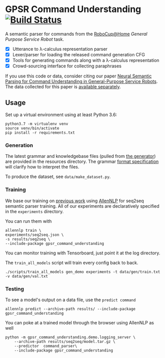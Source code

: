 # GPSR Command Understanding [![Build Status](https://travis-ci.org/nickswalker/gpsr-command-understanding.svg?branch=master)](https://travis-ci.org/nickswalker/gpsr-command-understanding)

A semantic parser for commands from the [RoboCup@Home](http://www.robocupathome.org/) _General Purpose Service Robot_ task. 

* [X] Utterance to λ-calculus representation parser
* [X] Lexer/parser for loading the released command generation CFG
* [X] Tools for generating commands along with a λ-calculus representation
* [X] Crowd-sourcing interface for collecting paraphrases

If you use this code or data, consider citing our paper [Neural Semantic Parsing for Command Understanding in General-Purpose Service Robots](https://arxiv.org/abs/1907.01115). The data collected for this paper is [available separately](https://github.com/nickswalker/gpsr-commands-dataset).

## Usage

Set up a virtual environment using at least Python 3.6:

    python3.7 -m virtualenv venv
    source venv/bin/activate
    pip install -r requirements.txt

### Generation

The latest grammar and knowledgebase files (pulled from [the generator](https://github.com/kyordhel/GPSRCmdGen)) are provided in the resources directory. The grammar [format specification](https://github.com/kyordhel/GPSRCmdGen/wiki/Grammar-Format-Specification) will clarify how to interpret the files.

To produce the dataset, see `data/make_dataset.py`.

### Training

We base our training on [previous work](https://github.com/jbkjr/allennlp_sempar) using [AllenNLP](https://allennlp.org) for seq2seq semantic parser training. All of our experiments are
declaratively specified  in the `experiments` directory.

You can run them with

    allennlp train \
    experiments/seq2seq.json \
    -s results/seq2seq \
    --include-package gpsr_command_understanding

You can monitor training with Tensorboard, just point it at the log directory.
    
The `train_all_models` script will train every config back to back.

    ./scripts/train_all_models gen_demo experiments -t data/gen/train.txt -v data/gen/val.txt

### Testing

To see a model's output on a data file, use the `predict command`

    allennlp predict --archive-path results/ --include-package gpsr_command_understanding

You can poke at a trained model through the browser using AllenNLP as well

    python -m gpsr_command_understanding.demo.logging_server \
        --archive-path results/seq2seq/model.tar.gz \
        --predictor  command_parser\
        --include-package gpsr_command_understanding